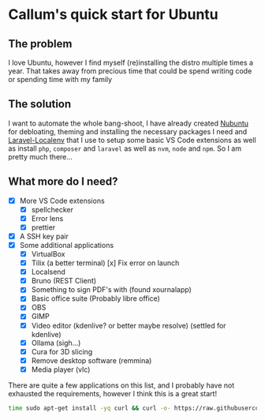 # Callum's quick start for Ubuntu

## The problem

I love Ubuntu, however I find myself (re)installing the distro multiple times a year. That takes away from precious time that could be spend writing code or spending time with my family

## The solution

I want to automate the whole bang-shoot, I have already created [Nubuntu](https://github.com/calobyte/nubuntu) for debloating, theming and installing the necessary packages I need and [Laravel-Localenv](https://github.com/calobyte/laravel-localenv) that I use to setup some basic VS Code extensions as well as install `php`, `composer` and `laravel` as well as `nvm`, `node` and `npm`. So I am pretty much there...

## What more do I need?

- [x] More VS Code extensions
  - [x] spellchecker
  - [x] Error lens
  - [x] prettier
- [x] A SSH key pair
- [x] Some additional applications
  - [x] VirtualBox
  - [x] Tilix (a better terminal)
        [x] Fix error on launch
  - [x] Localsend
  - [x] Bruno (REST Client)
  - [x] Something to sign PDF's with (found xournalapp)
  - [x] Basic office suite (Probably libre office)
  - [x] OBS
  - [x] GIMP
  - [x] Video editor (kdenlive? or better maybe resolve) (settled for kdenlive)
  - [x] Ollama (sigh...)
  - [x] Cura for 3D slicing
  - [x] Remove desktop software (remmina)
  - [x] Media player (vlc)

There are quite a few applications on this list, and I probably have not exhausted the requirements, however I think this is a great start!

```bash
time sudo apt-get install -yq curl && curl -o- https://raw.githubusercontent.com/calobyte/woza/refs/heads/main/24.04.sh | bash
```
